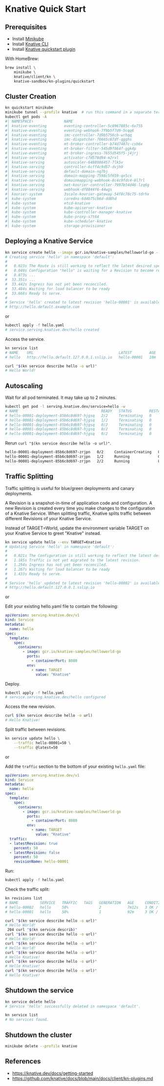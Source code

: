 # Knative Quick Start

## Prerequisites
- Install [Minikube](https://minikube.sigs.k8s.io/docs/start/)
- Install [Knative CLI](https://knative.dev/docs/getting-started/quickstart-install/)
- Install [Knative quickstart plugin](https://knative.dev/docs/getting-started/quickstart-install/#install-the-knative-quickstart-plugin)

With HomeBrew:
```bash
brew install \
    minikube \
    knative/client/kn \
    knative-sandbox/kn-plugins/quickstart
```

## Cluster Creation
```bash
kn quickstart minikube
minikube tunnel --profile knative  # run this command in a separate terminal window
kubectl get pods -A
#│ NAMESPACE↑              NAME                                           PF       READY              RESTARTS STATUS          IP                   NODE            AGE
#│ knative-eventing        eventing-controller-5c8967885c-6v755           ●        1/1                       0 Running         172.17.0.12          knative         79s
#│ knative-eventing        eventing-webhook-7f9b5f7d9-5cqq6               ●        1/1                       0 Running         172.17.0.13          knative         79s
#│ knative-eventing        imc-controller-7d9b5756cb-wrhqq                ●        1/1                       0 Running         172.17.0.14          knative         65s
#│ knative-eventing        imc-dispatcher-76665c67df-qgghs                ●        1/1                       0 Running         172.17.0.15          knative         65s
#│ knative-eventing        mt-broker-controller-b74d7487c-csb6x           ●        1/1                       0 Running         172.17.0.18          knative         52s
#│ knative-eventing        mt-broker-filter-545d9f864f-ggk4p              ●        1/1                       0 Running         172.17.0.16          knative         52s
#│ knative-eventing        mt-broker-ingress-7655d545f5-j4jrj             ●        1/1                       0 Running         172.17.0.17          knative         52s
#│ knative-serving         activator-c7d578d94-m2rxl                      ●        1/1                       0 Running         172.17.0.3           knative         2m34s
#│ knative-serving         autoscaler-6488988457-7lk5v                    ●        1/1                       0 Running         172.17.0.4           knative         2m34s
#│ knative-serving         controller-6cff4c9d57-dvjh9                    ●        1/1                       0 Running         172.17.0.5           knative         2m34s
#│ knative-serving         default-domain-nq7bj                           ●        1/1                       0 Running         172.17.0.11          knative         85s
#│ knative-serving         domain-mapping-7598c5f659-qx5cs                ●        1/1                       0 Running         172.17.0.6           knative         2m34s
#│ knative-serving         domainmapping-webhook-8c4c9fdc4-8l7rl          ●        1/1                       0 Running         172.17.0.7           knative         2m34s
#│ knative-serving         net-kourier-controller-7997b54d46-lzq6g        ●        1/1                       0 Running         172.17.0.9           knative         118s
#│ knative-serving         webhook-df8844f6-44wgs                         ●        1/1                       0 Running         172.17.0.8           knative         2m34s
#│ kourier-system          3scale-kourier-gateway-54f8c78c75-tdrhx        ●        1/1                       0 Running         172.17.0.10          knative         118s
#│ kube-system             coredns-6d4b75cb6d-dd8hd                       ●        1/1                       0 Running         172.17.0.2           knative         3m50s
#│ kube-system             etcd-knative                                   ●        1/1                       0 Running         192.168.58.2         knative         4m2s
#│ kube-system             kube-apiserver-knative                         ●        1/1                       0 Running         192.168.58.2         knative         4m5s
#│ kube-system             kube-controller-manager-knative                ●        1/1                       0 Running         192.168.58.2         knative         4m2s
#│ kube-system             kube-proxy-s7t64                               ●        1/1                       0 Running         192.168.58.2         knative         3m50s
#│ kube-system             kube-scheduler-knative                         ●        1/1                       0 Running         192.168.58.2         knative         4m4s
#│ kube-system             storage-provisioner                            ●        1/1                       0 Running         192.168.58.2         knative         3m49s
```

## Deploying a Knative Service
```bash
kn service create hello --image gcr.io/knative-samples/helloworld-go --port 8080 --env TARGET=World
# Creating service 'hello' in namespace 'default':
#
#   0.023s The Route is still working to reflect the latest desired specification.
#   0.040s Configuration "hello" is waiting for a Revision to become ready.
#   0.073s ...
#  33.351s ...
#  33.442s Ingress has not yet been reconciled.
#  33.484s Waiting for load balancer to be ready
#  33.668s Ready to serve.
#
# Service 'hello' created to latest revision 'hello-00001' is available at URL:
# http://hello.default.example.com
```

or

```bash
kubectl apply -f hello.yaml
# service.serving.knative.dev/hello created
```

Access the service.
```bash
kn service list
# NAME    URL                                       LATEST        AGE   CONDITIONS   READY   REASON
# hello   http://hello.default.127.0.0.1.sslip.io   hello-00001   10m   3 OK / 3     True

curl "$(kn service describe hello -o url)"
# Hello World!
```

## Autoscaling
Wait for all pod terminated. It may take up to 2 minutes.
```bash
kubectl get pod -l serving.knative.dev/service=hello -w
# NAME                                      READY   STATUS        RESTARTS   AGE
# hello-00001-deployment-85b6c8d697-hjgsq   2/2     Terminating   0          66s
# hello-00001-deployment-85b6c8d697-hjgsq   1/2     Terminating   0          90s
# hello-00001-deployment-85b6c8d697-hjgsq   0/2     Terminating   0          93s
# hello-00001-deployment-85b6c8d697-hjgsq   0/2     Terminating   0          93s
# hello-00001-deployment-85b6c8d697-hjgsq   0/2     Terminating   0          93s
```

Rerun `curl "$(kn service describe hello -o url)"`.
```bash
hello-00001-deployment-85b6c8d697-zrjpn   0/2     ContainerCreating   0          0s
hello-00001-deployment-85b6c8d697-zrjpn   1/2     Running             0          2s
hello-00001-deployment-85b6c8d697-zrjpn   2/2     Running             0          2s
```

## Traffic Splitting
Traffic splitting is useful for blue/green deployments and canary deployments.

A Revision is a snapshot-in-time of application code and configuration.
A new Revision is created every time you make changes to the configuration of a Knative Service.
When splitting traffic, Knative splits traffic between different Revisions of your Knative Service.

Instead of TARGET=World, update the environment variable TARGET on your Knative Service to greet "Knative" instead.

```bash
kn service update hello --env TARGET=Knative
# Updating Service 'hello' in namespace 'default':
#
#   0.021s The Configuration is still working to reflect the latest desired specification.
#   1.185s Traffic is not yet migrated to the latest revision.
#   1.254s Ingress has not yet been reconciled.
#   1.267s Waiting for load balancer to be ready
#   1.433s Ready to serve.
#
# Service 'hello' updated to latest revision 'hello-00002' is available at URL:
# http://hello.default.127.0.0.1.sslip.io
```

or

Edit your existing hello.yaml file to contain the following:
```yaml
apiVersion: serving.knative.dev/v1
kind: Service
metadata:
  name: hello
spec:
  template:
    spec:
      containers:
        - image: gcr.io/knative-samples/helloworld-go
          ports:
            - containerPort: 8080
          env:
            - name: TARGET
              value: "Knative"
```

Deploy.
```bash
kubectl apply -f hello.yaml
# service.serving.knative.dev/hello configured
```

Access the new revision.
```bash
curl $(kn service describe hello -o url)
# Hello Knative!
```

Split traffic between revisions.
```bash
kn service update hello \
    --traffic hello-00001=50 \
    --traffic @latest=50
```

or

Add the `traffic` section to the bottom of your existing `hello.yaml` file:
```yaml
apiVersion: serving.knative.dev/v1
kind: Service
metadata:
  name: hello
spec:
  template:
    spec:
      containers:
        - image: gcr.io/knative-samples/helloworld-go
          ports:
            - containerPort: 8080
          env:
            - name: TARGET
              value: "Knative"
  traffic:
  - latestRevision: true
    percent: 50
  - latestRevision: false
    percent: 50
    revisionName: hello-00001
```

Run:
```bash
kubectl apply -f hello.yaml
```

Check the traffic split:
```bash
kn revisions list
# NAME          SERVICE   TRAFFIC   TAGS   GENERATION   AGE     CONDITIONS   READY   REASON
# hello-00002   hello     50%              2            7m12s   3 OK / 4     True
# hello-00001   hello     50%              1            92m     3 OK / 4     True

curl "$(kn service describe hello -o url)"
# Hello World!
 204 curl "$(kn service describ)"
curl "$(kn service describe hello -o url)"
# Hello World!
curl "$(kn service describe hello -o url)"
# Hello World!
curl "$(kn service describe hello -o url)"
# Hello Knative!
curl "$(kn service describe hello -o url)"
# Hello Knative!
curl "$(kn service describe hello -o url)"
# Hello Knative!
```

## Shutdown the service
```bash
kn service delete hello
# Service 'hello' successfully deleted in namespace 'default'.

kn service list
# No services found.
```

## Shutdown the cluster
```bash
minikube delete --profile knative
```

## References
- https://knative.dev/docs/getting-started
- https://github.com/knative/docs/blob/main/docs/client/kn-plugins.md
